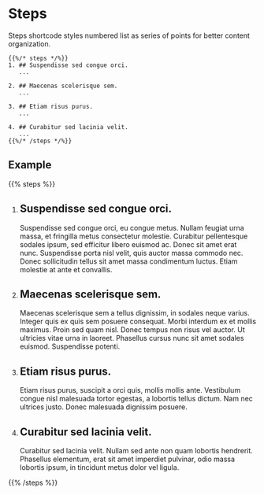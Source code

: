 # Steps

Steps shortcode styles numbered list as series of points for better content organization.

```tpl
{{%/* steps */%}}
1. ## Suspendisse sed congue orci.
   ...

2. ## Maecenas scelerisque sem.
   ...

3. ## Etiam risus purus.
   ...

4. ## Curabitur sed lacinia velit.
   ...
{{%/* /steps */%}}
```

## Example

{{% steps %}}
1. ## Suspendisse sed congue orci.
   Suspendisse sed congue orci, eu congue metus. Nullam feugiat urna massa, et fringilla metus consectetur molestie. Curabitur pellentesque sodales ipsum, sed efficitur libero euismod ac. Donec sit amet erat nunc. Suspendisse porta nisl velit, quis auctor massa commodo nec. Donec sollicitudin tellus sit amet massa condimentum luctus. Etiam molestie at ante et convallis.

2. ## Maecenas scelerisque sem.
   Maecenas scelerisque sem a tellus dignissim, in sodales neque varius. Integer quis ex quis sem posuere consequat. Morbi interdum ex et mollis maximus. Proin sed quam nisl. Donec tempus non risus vel auctor. Ut ultricies vitae urna in laoreet. Phasellus cursus nunc sit amet sodales euismod. Suspendisse potenti.

3. ## Etiam risus purus.
   Etiam risus purus, suscipit a orci quis, mollis mollis ante. Vestibulum congue nisl malesuada tortor egestas, a lobortis tellus dictum. Nam nec ultrices justo. Donec malesuada dignissim posuere. 

4. ## Curabitur sed lacinia velit.
   Curabitur sed lacinia velit. Nullam sed ante non quam lobortis hendrerit. Phasellus elementum, erat sit amet imperdiet pulvinar, odio massa lobortis ipsum, in tincidunt metus dolor vel ligula.

{{% /steps %}}
